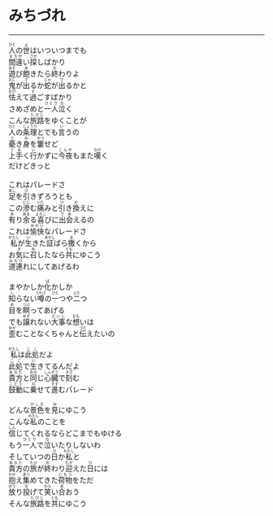 # みちづれ
---
<lyric>
<ruby>人<rt>ひと</rt></ruby>の<ruby>世<rt>よ</rt></ruby>はいついつまでも<br/>
<ruby>間違<rt>まちが</rt></ruby>い<ruby>探<rt>さが</rt></ruby>しばかり<br/>
<ruby>遊<rt>あそ</rt></ruby>び<ruby>飽<rt>あ</rt></ruby>きたら<ruby>終<rt>お</rt></ruby>わりよ<br/>
<ruby>鬼<rt>おに</rt></ruby>が<ruby>出<rt>で</rt></ruby>るか<ruby>蛇<rt>じゃ</rt></ruby>が<ruby>出<rt>で</rt></ruby>るかと<br/>
<ruby>怯<rt>おび</rt></ruby>えて<ruby>過<rt>す</rt></ruby>ごすばかり<br/>
さめざめと<ruby>一人<rt>ひとり</rt></ruby><ruby>泣<rt>な</rt></ruby>く<br/>
こんな<ruby>旅路<rt>たびじ</rt></ruby>をゆくことが<br/>
<ruby>人<rt>ひと</rt></ruby>の<ruby>条理<rt>じょうり</rt></ruby>とでも<ruby>言<rt>い</rt></ruby>うの<br/>
<ruby>憂<rt>う</rt></ruby>き<ruby>身<rt>み</rt></ruby>を<ruby>窶<rt>やつ</rt></ruby>せど<br/>
<ruby>上手<rt>うま</rt></ruby>く<ruby>行<rt>い</rt></ruby>かずに<ruby>今夜<rt>こんや</rt></ruby>もまた<ruby>嘆<rt>なげ</rt></ruby>く<br/>
だけどきっと<br/>
<br/>
これはパレードさ<br/>
<ruby>足<rt>あし</rt></ruby>を<ruby>引<rt>ひ</rt></ruby>きずろうとも<br/>
この<ruby>滲<rt>にじ</rt></ruby>む<ruby>痛<rt>いた</rt></ruby>みと<ruby>引<rt>ひ</rt></ruby>き<ruby>換<rt>か</rt></ruby>えに<br/>
<ruby>有<rt>あ</rt></ruby>り<ruby>余<rt>あま</rt></ruby>る<ruby>喜<rt>よろこ</rt></ruby>びに<ruby>出会<rt>であ</rt></ruby>えるの<br/>
これは<ruby>愉快<rt>ゆかい</rt></ruby>なパレードさ<br/>
<ruby>私<rt>わたし</rt></ruby>が<ruby>生<rt>い</rt></ruby>きた<ruby>証<rt>あかし</rt></ruby>ばら<ruby>撒<rt>ま</rt></ruby>くから<br/>
お<ruby>気<rt>き</rt></ruby>に<ruby>召<rt>め</rt></ruby>したなら<ruby>共<rt>とも</rt></ruby>にゆこう<br/>
<ruby>道連<rt>みちづ</rt></ruby>れにしてあげるわ<br/>
<br/>
まやかしか<ruby>化<rt>ば</rt></ruby>かしか<br/>
<ruby>知<rt>し</rt></ruby>らない<ruby>噂<rt>うわさ</rt></ruby>の<ruby>一<rt>ひと</rt></ruby>つや<ruby>二<rt>ふた</rt></ruby>つ<br/>
<ruby>目<rt>め</rt></ruby>を<ruby>瞑<rt>つぶ</rt></ruby>ってあげる<br/>
でも<ruby>譲<rt>ゆず</rt></ruby>れない<ruby>大事<rt>だいじ</rt></ruby>な<ruby>想<rt>おも</rt></ruby>いは<br/>
<ruby>歪<rt>ゆが</rt></ruby>むことなくちゃんと<ruby>伝<rt>つた</rt></ruby>えたいの<br/>
<br/>
<ruby>私<rt>わたし</rt></ruby>は<ruby>此処<rt>ここ</rt></ruby>だよ<br/>
<ruby>此処<rt>ここ</rt></ruby>で<ruby>生<rt>い</rt></ruby>きてるんだよ<br/>
<ruby>貴方<rt>あなた</rt></ruby>と<ruby>同<rt>おな</rt></ruby>じ<ruby>心臓<rt>しんぞう</rt></ruby>で<ruby>刻<rt>きざ</rt></ruby>む<br/>
<ruby>鼓動<rt>こどう</rt></ruby>に<ruby>乗<rt>の</rt></ruby>せて<ruby>進<rt>すす</rt></ruby>むパレード<br/>
<br/>
どんな<ruby>景色<rt>けしき</rt></ruby>を<ruby>見<rt>み</rt></ruby>にゆこう<br/>
こんな<ruby>私<rt>わたし</rt></ruby>のことを<br/>
<ruby>信<rt>しん</rt></ruby>じてくれるならどこまでもゆける<br/>
もう<ruby>一人<rt>ひとり</rt></ruby>で<ruby>泣<rt>な</rt></ruby>いたりしないわ<br/>
そしていつの<ruby>日<rt>ひ</rt></ruby>か<ruby>私<rt>わたし</rt></ruby>と<br/>
<ruby>貴方<rt>あなた</rt></ruby>の<ruby>旅<rt>たび</rt></ruby>が<ruby>終<rt>お</rt></ruby>わり<ruby>迎<rt>むか</rt></ruby>えた<ruby>日<rt>ひ</rt></ruby>には<br/>
<ruby>抱<rt>かか</rt></ruby>え<ruby>集<rt>あつ</rt></ruby>めてきた<ruby>荷物<rt>にもつ</rt></ruby>をただ<br/>
<ruby>放<rt>ほう</rt></ruby>り<ruby>投<rt>な</rt></ruby>げて<ruby>笑<rt>わら</rt></ruby>い<ruby>合<rt>あ</rt></ruby>おう<br/>
そんな<ruby>旅路<rt>たびじ</rt></ruby>を<ruby>共<rt>とも</rt></ruby>にゆこう<br/>
</lyric>
